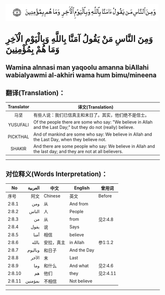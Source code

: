 ![002:008](images/002_008.gif)

#  وَمِنَ النَّاسِ مَنْ يَقُولُ آمَنَّا بِاللَّهِ وَبِالْيَوْمِ الْآخِرِ وَمَا هُمْ بِمُؤْمِنِينَ 

## Wamina alnnasi man yaqoolu amanna biAllahi wabialyawmi al-akhiri wama hum bimu/mineena

## 翻译(Translation)：

| Translator | 译文(Translation)                                            |
|:----------:| ------------------------------------------------------------ |
| 马坚       | 有些人说：我们已信真主和末日了。其实，他们绝不是信士。       |
| YUSUFALI   | Of the people there are some who say: "We believe in Allah and the Last Day;" but they do not (really) believe. |
| PICKTHAL   | And of mankind are some who say: We believe in Allah and the Last Day, when they believe not. |
| SHAKIR     | And there are some people who say: We believe in Allah and the last day; and they are not at all believers. |

---

## 对位释义(Words Interpretation)：

| No     | العربية | 中文       | English     | 曾用词   |
| ------ | -------:| ---------- | ----------- | -------- |
| 序号   | 阿文    | Chinese    | 英文        | Before   |
| 2:8.1  | ومن     | 从         | And from    |          |
| 2:8.2  | الناس   | 人         | People      |          |
| 2:8.3  | من      | 从         | from        | 见2:4.8  |
| 2:8.4  | يقول    | 说         | Says        |          |
| 2:8.5  | آمنا    | 相信       | believe     |          |
| 2:8.6  | بالله   | 安拉，真主 | in Allah    | 参1:1.2  |
| 2:8.7  | وباليوم | 和日子     | And the Day |          |
| 2:8.8  | الآخر   | 末         | Last        |          |
| 2:8.9  | وما     | 和什么     | And what    | 见2:4.6  |
| 2:8.10 | هم      | 他们       | they        | 见2:4.11 |
| 2:8.11 | بمؤمنين | 不相信     | Not believe |          |

---

